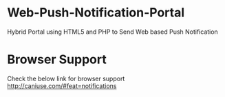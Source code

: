 # Web-Push-Notification-Portal
Hybrid Portal using HTML5 and PHP to Send Web based Push Notification

# Browser Support

Check the below link for browser support http://caniuse.com/#feat=notifications
